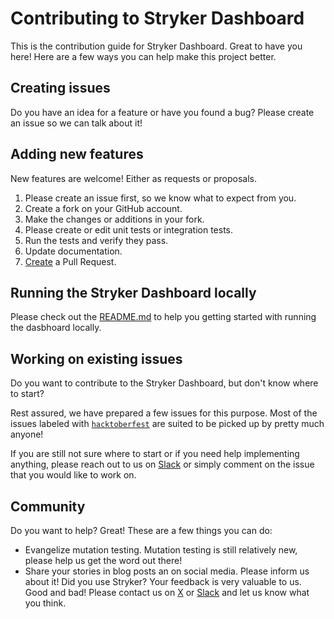 # Contributing to Stryker Dashboard

This is the contribution guide for Stryker Dashboard. Great to have you here! Here are a few ways you can help make this project better.

## Creating issues

Do you have an idea for a feature or have you found a bug? Please create an issue so we can talk about it!

## Adding new features

New features are welcome! Either as requests or proposals.

1. Please create an issue first, so we know what to expect from you.
2. Create a fork on your GitHub account.
4. Make the changes or additions in your fork.
5. Please create or edit unit tests or integration tests.
6. Run the tests and verify they pass.
7. Update documentation.
8. [Create](https://github.com/stryker-mutator/stryker-dashboard/compare) a Pull Request.

## Running the Stryker Dashboard locally

Please check out the [README.md](https://github.com/stryker-mutator/stryker-dashboard/blob/master/README.md) to help you getting started with running the dasbhoard locally.

## Working on existing issues

Do you want to contribute to the Stryker Dashboard, but don't know where to start? 

Rest assured, we have prepared a few issues for this purpose. Most of the issues labeled with [`hacktoberfest`](https://github.com/stryker-mutator/stryker-dashboard/issues?q=is%3Aopen+is%3Aissue+label%3Ahacktoberfest) are suited to be picked up by pretty much anyone!

If you are still not sure where to start or if you need help implementing anything, please reach out to us on [Slack](https://join.slack.com/t/stryker-mutator/shared_invite/enQtOTUyMTYyNTg1NDQ0LTU4ODNmZDlmN2I3MmEyMTVhYjZlYmJkOThlNTY3NTM1M2QxYmM5YTM3ODQxYmJjY2YyYzllM2RkMmM1NjNjZjM) or simply comment on the issue that you would like to work on.

## Community

Do you want to help? Great! These are a few things you can do:

* Evangelize mutation testing. Mutation testing is still relatively new, please help us get the word out there!
* Share your stories in blog posts an on social media. Please inform us about it! Did you use Stryker? Your feedback is very valuable to us. Good and bad! Please contact us on [X](https://twitter.com/stryker_mutator) or [Slack](https://join.slack.com/t/stryker-mutator/shared_invite/enQtOTUyMTYyNTg1NDQ0LTU4ODNmZDlmN2I3MmEyMTVhYjZlYmJkOThlNTY3NTM1M2QxYmM5YTM3ODQxYmJjY2YyYzllM2RkMmM1NjNjZjM) and let us know what you think.
